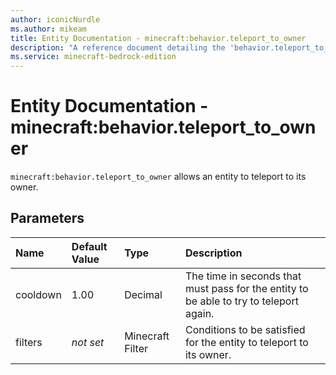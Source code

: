 ```yaml
---
author: iconicNurdle
ms.author: mikeam
title: Entity Documentation - minecraft:behavior.teleport_to_owner
description: "A reference document detailing the 'behavior.teleport_to_owner' entity goal"
ms.service: minecraft-bedrock-edition
---
```


# Entity Documentation - minecraft:behavior.teleport_to_owner

`minecraft:behavior.teleport_to_owner` allows an entity to teleport to its owner.

## Parameters

|Name |Default Value  |Type  |Description  |
|:----------|:----------|:----------|:----------|
| cooldown | 1.00 | Decimal | The time in seconds that must pass for the entity to be able to try to teleport again. |
| filters | *not set* | Minecraft Filter | Conditions to be satisfied for the entity to teleport to its owner. |

